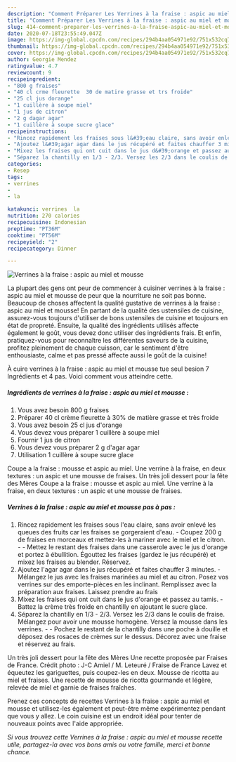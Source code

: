 ```yaml
---
description: "Comment Préparer Les Verrines à la fraise : aspic au miel et mousse"
title: "Comment Préparer Les Verrines à la fraise : aspic au miel et mousse"
slug: 414-comment-preparer-les-verrines-a-la-fraise-aspic-au-miel-et-mousse
date: 2020-07-18T23:55:49.047Z
image: https://img-global.cpcdn.com/recipes/294b4aa054971e92/751x532cq70/verrines-a-la-fraise-aspic-au-miel-et-mousse-photo-principale-de-la-recette.jpg
thumbnail: https://img-global.cpcdn.com/recipes/294b4aa054971e92/751x532cq70/verrines-a-la-fraise-aspic-au-miel-et-mousse-photo-principale-de-la-recette.jpg
cover: https://img-global.cpcdn.com/recipes/294b4aa054971e92/751x532cq70/verrines-a-la-fraise-aspic-au-miel-et-mousse-photo-principale-de-la-recette.jpg
author: Georgie Mendez
ratingvalue: 4.7
reviewcount: 9
recipeingredient:
- "800 g fraises"
- "40 cl crme fleurette  30 de matire grasse et trs froide"
- "25 cl jus dorange"
- "1 cuillère à soupe miel"
- "1 jus de citron"
- "2 g dagar agar"
- "1 cuillère à soupe sucre glace"
recipeinstructions:
- "Rincez rapidement les fraises sous l&#39;eau claire, sans avoir enlevé les queues des fruits car les fraises se gorgeraient d&#39;eau. Coupez 200 g de fraises en morceaux et mettez-les à mariner avec le miel et le citron.  Mettez le restant des fraises dans une casserole avec le jus d&#39;orange et portez à ébullition. Égouttez les fraises (gardez le jus récupéré) et mixez les fraises au blender. Réservez."
- "Ajoutez l&#39;agar agar dans le jus récupéré et faites chauffer 3 minutes. Mélangez le jus avec les fraises marinées au miel et au citron. Posez vos verrines sur des emporte-pièces en les inclinant. Remplissez avec la préparation aux fraises. Laissez prendre au frais"
- "Mixez les fraises qui ont cuit dans le jus d&#39;orange et passez au tamis. Battez la crème très froide en chantilly en ajoutant le sucre glace."
- "Séparez la chantilly en 1/3 - 2/3. Versez les 2/3 dans le coulis de fraise. Mélangez pour avoir une mousse homogène. Versez la mousse dans les verrines.  Pochez le restant de la chantilly dans une poche à douille et déposez des rosaces de crèmes sur le dessus. Décorez avec une fraise et réservez au frais."
categories:
- Resep
tags:
- verrines
- 
- la

katakunci: verrines  la 
nutrition: 270 calories
recipecuisine: Indonesian
preptime: "PT36M"
cooktime: "PT56M"
recipeyield: "2"
recipecategory: Dinner

---
```



![Verrines à la fraise : aspic au miel et mousse](https://img-global.cpcdn.com/recipes/294b4aa054971e92/751x532cq70/verrines-a-la-fraise-aspic-au-miel-et-mousse-photo-principale-de-la-recette.jpg)

La plupart des gens ont peur de commencer à cuisiner verrines à la fraise : aspic au miel et mousse de peur que la nourriture ne soit pas bonne. Beaucoup de choses affectent la qualité gustative de verrines à la fraise : aspic au miel et mousse! En partant de la qualité des ustensiles de cuisine, assurez-vous toujours d'utiliser de bons ustensiles de cuisine et toujours en état de propreté. Ensuite, la qualité des ingrédients utilisés affecte également le goût, vous devez donc utiliser des ingrédients frais. Et enfin, pratiquez-vous pour reconnaître les différentes saveurs de la cuisine, profitez pleinement de chaque cuisson, car le sentiment d'être enthousiaste, calme et pas pressé affecte aussi le goût de la cuisine!

<!--inarticleads1-->

À cuire verrines à la fraise : aspic au miel et mousse tue seul besion 7 Ingrédients et 4 pas. Voici comment vous atteindre cette.

##### Ingrédients de verrines à la fraise : aspic au miel et mousse :

1. Vous avez besoin 800 g fraises
1. Préparer 40 cl crème fleurette à 30% de matière grasse et très froide
1. Vous avez besoin 25 cl jus d&#39;orange
1. Vous devez vous préparer 1 cuillère à soupe miel
1. Fournir 1 jus de citron
1. Vous devez vous préparer 2 g d&#39;agar agar
1. Utilisation 1 cuillère à soupe sucre glace


Coupe a la fraise : mousse et aspic au miel. Une verrine à la fraise, en deux textures : un aspic et une mousse de fraises. Un très joli dessert pour la fête des Mères Coupe a la fraise : mousse et aspic au miel. Une verrine à la fraise, en deux textures : un aspic et une mousse de fraises. 

<!--inarticleads2-->

##### Verrines à la fraise : aspic au miel et mousse pas à pas :

1. Rincez rapidement les fraises sous l&#39;eau claire, sans avoir enlevé les queues des fruits car les fraises se gorgeraient d&#39;eau. - Coupez 200 g de fraises en morceaux et mettez-les à mariner avec le miel et le citron. -  - Mettez le restant des fraises dans une casserole avec le jus d&#39;orange et portez à ébullition. Égouttez les fraises (gardez le jus récupéré) et mixez les fraises au blender. Réservez.
1. Ajoutez l&#39;agar agar dans le jus récupéré et faites chauffer 3 minutes. - Mélangez le jus avec les fraises marinées au miel et au citron. Posez vos verrines sur des emporte-pièces en les inclinant. Remplissez avec la préparation aux fraises. Laissez prendre au frais
1. Mixez les fraises qui ont cuit dans le jus d&#39;orange et passez au tamis. - Battez la crème très froide en chantilly en ajoutant le sucre glace.
1. Séparez la chantilly en 1/3 - 2/3. Versez les 2/3 dans le coulis de fraise. Mélangez pour avoir une mousse homogène. Versez la mousse dans les verrines. -  - Pochez le restant de la chantilly dans une poche à douille et déposez des rosaces de crèmes sur le dessus. Décorez avec une fraise et réservez au frais.


Un très joli dessert pour la fête des Mères Une recette proposée par Fraises de France. Crédit photo : J-C Amiel / M. Leteuré / Fraise de France Lavez et équeutez les gariguettes, puis coupez-les en deux. Mousse de ricotta au miel et fraises. Une recette de mousse de ricotta gourmande et légère, relevée de miel et garnie de fraises fraîches. 

<!--inarticleads1-->

<p>
Prenez ces concepts de recettes Verrines à la fraise : aspic au miel et mousse et utilisez-les également et peut-être même expérimentez pendant que vous y allez. Le coin cuisine est un endroit idéal pour tenter de nouveaux points avec l'aide appropriée.
</p>

<p>
<i>Si vous trouvez cette Verrines à la fraise : aspic au miel et mousse recette utile, partagez-la avec vos bons amis ou votre famille, merci et bonne chance.</i>
</p>
